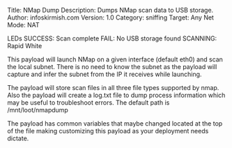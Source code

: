 Title:	     	NMap Dump
Description:	Dumps NMap scan data to USB storage.
Author: 		infoskirmish.com
Version:		1.0
Category:		sniffing
Target: 		Any
Net Mode:		NAT

LEDs
SUCCESS:		Scan complete
FAIL:			No USB storage found
SCANNING:		Rapid White

This payload will launch NMap on a given interface (default eth0) and scan the local subnet. There is no need to know the subnet as the payload will capture and infer the subnet from the IP it receives while launching. 

The payload will store scan files in all three file types supported by nmap. Also the payload will create a log.txt file to dump process information which may be useful to troubleshoot errors. The default path is /mnt/loot/nmapdump

The payload has common variables that maybe changed located at the top of the file making customizing this payload as your deployment needs dictate. 
